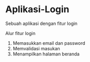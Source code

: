 # Aplikasi-Login
Sebuah aplikasi dengan fitur login

Alur fitur login
1. Memasukkan email dan password
2. Memvalidasi masukan
3. Menampilkan halaman beranda
